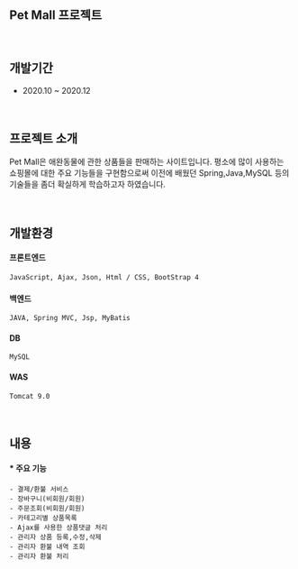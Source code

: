 Pet Mall 프로젝트 
----------------------

<br />

개발기간 
-----
  * 2020.10 ~ 2020.12

<br />

프로젝트 소개
----------

Pet Mall은 애완동물에 관한 상품들을 판매하는 사이트입니다. 평소에 많이 사용하는 쇼핑몰에 대한 주요 기능들을 구현함으로써 
이전에 배웠던 Spring,Java,MySQL 등의 기술들을 좀더 확실하게 학습하고자 하였습니다.

<br />

개발환경
-----

#### 프론트엔드
    JavaScript, Ajax, Json, Html / CSS, BootStrap 4
  
#### 백엔드
    JAVA, Spring MVC, Jsp, MyBatis
  
#### DB
    MySQL
  
#### WAS
    Tomcat 9.0
  

<br/>

내용
----- 
    
#### * 주요 기능

    - 결제/환불 서비스 
    - 장바구니(비회원/회원) 
    - 주문조회(비회원/회원)
    - 카테고리별 상품목록 
    - Ajax를 사용한 상품댓글 처리 
    - 관리자 상품 등록,수정,삭제 
    - 관리자 환불 내역 조회
    - 관리자 환불 처리 
    
